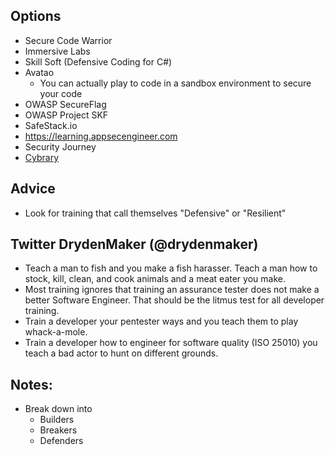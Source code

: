 

## Options

- Secure Code Warrior
- Immersive Labs
- Skill Soft (Defensive Coding for C#)
- Avatao
  - You can actually play to code in a sandbox environment to secure your code
- OWASP SecureFlag
- OWASP Project SKF
- SafeStack.io
- https://learning.appsecengineer.com
- Security Journey
- [Cybrary](https://www.cybrary.it/)


## Advice

- Look for training that call themselves "Defensive" or "Resilient"

## Twitter DrydenMaker (@drydenmaker)

- Teach a man to fish and you make a fish harasser.  Teach a man how to stock, kill, clean, and cook animals and a meat eater you make.
- Most training ignores that training an assurance tester does not make a better Software Engineer.  That should be the litmus test for all developer training.
- Train a developer your pentester ways and you teach them to play whack-a-mole.
- Train a developer how to engineer for software quality (ISO 25010) you teach a bad actor to hunt on different grounds.

## Notes:

- Break down into
  - Builders
  - Breakers
  - Defenders
